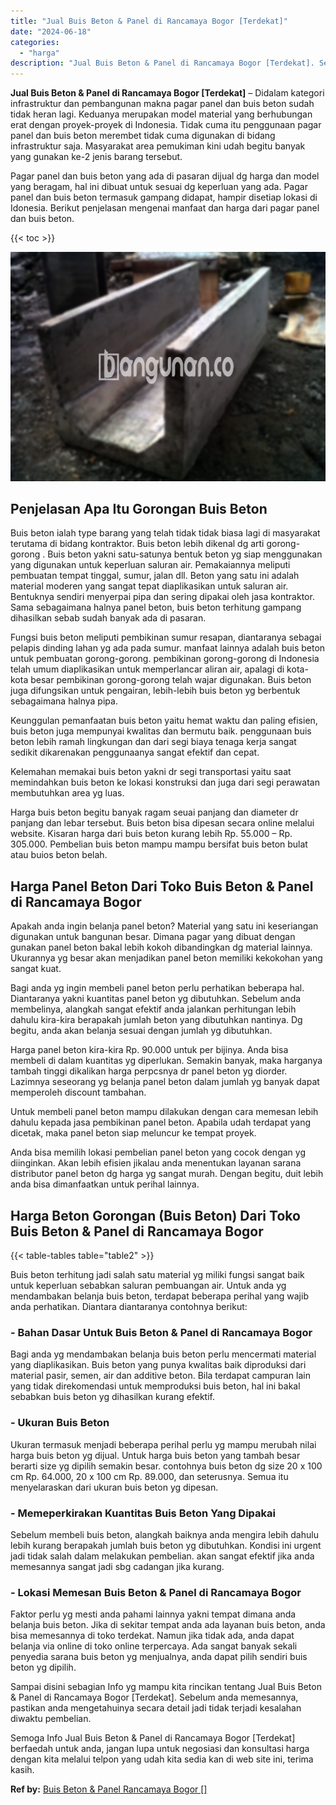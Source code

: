 ```yaml
---
title: "Jual Buis Beton & Panel di Rancamaya Bogor [Terdekat]"
date: "2024-06-18"
categories: 
  - "harga"
description: "Jual Buis Beton & Panel di Rancamaya Bogor [Terdekat]. Semoga Info Jual Buis Beton & Panel di Rancamaya Bogor [Terdekat] berfaedah untuk anda, jangan lupa..."
---
```


**Jual Buis Beton & Panel di Rancamaya Bogor \[Terdekat\]** – Didalam kategori infrastruktur dan pembangunan makna pagar panel dan buis beton sudah tidak heran lagi. Keduanya merupakan model material yang berhubungan erat dengan proyek-proyek di Indonesia. Tidak cuma itu penggunaan pagar panel dan buis beton merembet tidak cuma digunakan di bidang infrastruktur saja. Masyarakat area pemukiman kini udah begitu banyak yang gunakan ke-2 jenis barang tersebut.

Pagar panel dan buis beton yang ada di pasaran dijual dg harga dan model yang beragam, hal ini dibuat untuk sesuai dg keperluan yang ada. Pagar panel dan buis beton termasuk gampang didapat, hampir disetiap lokasi di Idonesia. Berikut penjelasan mengenai manfaat dan harga dari pagar panel dan buis beton.

{{< toc >}}

![Jual Buis Beton & Panel di Rancamaya Bogor [Terdekat]](/images/jual-panel-buis-beton-murah-34.png)

## Penjelasan Apa Itu Gorongan Buis Beton

Buis beton ialah type barang yang telah tidak tidak biasa lagi di masyarakat terutama di bidang kontraktor. Buis beton lebih dikenal dg arti gorong-gorong . Buis beton yakni satu-satunya bentuk beton yg siap menggunakan yang digunakan untuk keperluan saluran air. Pemakaiannya meliputi pembuatan tempat tinggal, sumur, jalan dll. Beton yang satu ini adalah material moderen yang sangat tepat diaplikasikan untuk saluran air. Bentuknya sendiri menyerpai pipa dan sering dipakai oleh jasa kontraktor. Sama sebagaimana halnya panel beton, buis beton terhitung gampang dihasilkan sebab sudah banyak ada di pasaran.

Fungsi buis beton meliputi pembikinan sumur resapan, diantaranya sebagai pelapis dinding lahan yg ada pada sumur. manfaat lainnya adalah buis beton untuk pembuatan gorong-gorong. pembikinan gorong-gorong di Indonesia telah umum diaplikasikan untuk memperlancar aliran air, apalagi di kota-kota besar pembikinan gorong-gorong telah wajar digunakan. Buis beton juga difungsikan untuk pengairan, lebih-lebih buis beton yg berbentuk sebagaimana halnya pipa.

Keunggulan pemanfaatan buis beton yaitu hemat waktu dan paling efisien, buis beton juga mempunyai kwalitas dan bermutu baik. penggunaan buis beton lebih ramah lingkungan dan dari segi biaya tenaga kerja sangat sedikit dikarenakan penggunaanya sangat efektif dan cepat.

Kelemahan memakai buis beton yakni dr segi transportasi yaitu saat memindahkan buis beton ke lokasi konstruksi dan juga dari segi perawatan membutuhkan area yg luas.

Harga buis beton begitu banyak ragam seuai panjang dan diameter dr panjang dan lebar tersebut. Buis beton bisa dipesan secara online melalui website. Kisaran harga dari buis beton kurang lebih Rp. 55.000 – Rp. 305.000. Pembelian buis beton mampu mampu bersifat buis beton bulat atau buios beton belah.

## Harga Panel Beton Dari Toko Buis Beton & Panel di Rancamaya Bogor

Apakah anda ingin belanja panel beton? Material yang satu ini keseriangan digunakan untuk bangunan besar. Dimana pagar yang dibuat dengan gunakan panel beton bakal lebih kokoh dibandingkan dg material lainnya. Ukurannya yg besar akan menjadikan panel beton memiliki kekokohan yang sangat kuat.

Bagi anda yg ingin membeli panel beton perlu perhatikan beberapa hal. Diantaranya yakni kuantitas panel beton yg dibutuhkan. Sebelum anda membelinya, alangkah sangat efektif anda jalankan perhitungan lebih dahulu kira-kira berapakah jumlah beton yang dibutuhkan nantinya. Dg begitu, anda akan belanja sesuai dengan jumlah yg dibutuhkan.

Harga panel beton kira-kira Rp. 90.000 untuk per bijinya. Anda bisa membeli di dalam kuantitas yg diperlukan. Semakin banyak, maka harganya tambah tinggi dikalikan harga perpcsnya dr panel beton yg diorder. Lazimnya seseorang yg belanja panel beton dalam jumlah yg banyak dapat memperoleh discount tambahan.

Untuk membeli panel beton mampu dilakukan dengan cara memesan lebih dahulu kepada jasa pembikinan panel beton. Apabila udah terdapat yang dicetak, maka panel beton siap meluncur ke tempat proyek.

Anda bisa memilih lokasi pembelian panel beton yang cocok dengan yg diinginkan. Akan lebih efisien jikalau anda menentukan layanan sarana distributor panel beton dg harga yg sangat murah. Dengan begitu, duit lebih anda bisa dimanfaatkan untuk perihal lainnya.

## Harga Beton Gorongan (Buis Beton) Dari Toko Buis Beton & Panel di Rancamaya Bogor

{{< table-tables table="table2" >}}

Buis beton terhitung jadi salah satu material yg miliki fungsi sangat baik untuk keperluan sebabkan saluran pembuangan air. Untuk anda yg mendambakan belanja buis beton, terdapat beberapa perihal yang wajib anda perhatikan. Diantara diantaranya contohnya berikut:

### \- Bahan Dasar Untuk Buis Beton & Panel di Rancamaya Bogor

Bagi anda yg mendambakan belanja buis beton perlu mencermati material yang diaplikasikan. Buis beton yang punya kwalitas baik diproduksi dari material pasir, semen, air dan additive beton. Bila terdapat campuran lain yang tidak direkomendasi untuk memproduksi buis beton, hal ini bakal sebabkan buis beton yg dihasilkan kurang efektif.

### \- Ukuran Buis Beton

Ukuran termasuk menjadi beberapa perihal perlu yg mampu merubah nilai harga buis beton yg dijual. Untuk harga buis beton yang tambah besar berarti size yg dipilih semakin besar. contohnya buis beton dg size 20 x 100 cm Rp. 64.000, 20 x 100 cm Rp. 89.000, dan seterusnya. Semua itu menyelaraskan dari ukuran buis beton yg dipesan.

### \- Memeperkirakan Kuantitas Buis Beton Yang Dipakai

Sebelum membeli buis beton, alangkah baiknya anda mengira lebih dahulu lebih kurang berapakah jumlah buis beton yg dibutuhkan. Kondisi ini urgent jadi tidak salah dalam melakukan pembelian. akan sangat efektif jika anda memesannya sangat jadi sbg cadangan jika kurang.

### \- Lokasi Memesan Buis Beton & Panel di Rancamaya Bogor

Faktor perlu yg mesti anda pahami lainnya yakni tempat dimana anda belanja buis beton. Jika di sekitar tempat anda ada layanan buis beton, anda bisa memesannya di toko terdekat. Namun jika tidak ada, anda dapat belanja via online di toko online terpercaya. Ada sangat banyak sekali penyedia sarana buis beton yg menjualnya, anda dapat pilih sendiri buis beton yg dipilih.

Sampai disini sebagian Info yg mampu kita rincikan tentang Jual Buis Beton & Panel di Rancamaya Bogor \[Terdekat\]. Sebelum anda memesannya, pastikan anda mengetahuinya secara detail jadi tidak terjadi kesalahan diwaktu pembelian.

Semoga Info Jual Buis Beton & Panel di Rancamaya Bogor \[Terdekat\] berfaedah untuk anda, jangan lupa untuk negosiasi dan konsultasi harga dengan kita melalui telpon yang udah kita sedia kan di web site ini, terima kasih.

**Ref by:** [Buis Beton & Panel Rancamaya Bogor []](https://id.wikipedia.org/wiki/Buis)
